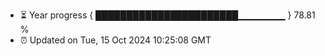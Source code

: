 - ⏳ Year progress { ███████████████████████▁▁▁▁▁▁▁ } 78.81 %
- ⏰ Updated on Tue, 15 Oct 2024 10:25:08 GMT

